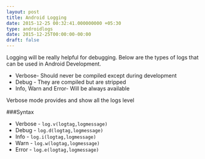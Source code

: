 ```yaml
---
layout: post
title: Android Logging
date: 2015-12-25 00:32:41.000000000 +05:30
type: androidlogs
date: 2015-12-25T00:00:00-00:00
draft: false
---
```


Logging will be really helpful for debugging.
Below are the types of logs that can be used in Android Development.

* Verbose- Should never be compiled except during development
* Debug - They are compiled but are stripped
* Info, Warn and Error- Will be always available

Verbose mode provides and show all the logs level

###Syntax

* Verbose - `log.v(logtag,logmessage)`
* Debug - `log.d(logtag,logmessage)`
* Info - `log.i(logtag,logmessage)`
* Warn - `log.w(logtag,logmessage)`
* Error - `log.e(logtag,logmessage)`

